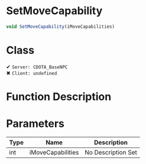 # SetMoveCapability
```js	
void SetMoveCapability(iMoveCapabilities)
```
# Class
✔ `Server: CDOTA_BaseNPC`  
✖ `Client: undefined`  

# Function Description

# Parameters
Type|Name|Description
--|--|--
int|iMoveCapabilities|No Description Set
